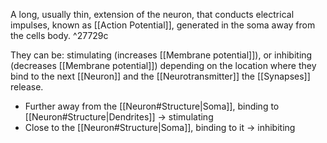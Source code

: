 A long, usually thin, extension of the neuron, that conducts electrical impulses, known as [[Action Potential]], generated in the soma away from the cells body. ^27729c

They can be: stimulating (increases [[Membrane potential]]), or inhibiting (decreases [[Membrane potential]]) depending on the location where they bind to the next [[Neuron]] and the [[Neurotransmitter]] the [[Synapses]] release.
- Further away from the [[Neuron#Structure|Soma]], binding to [[Neuron#Structure|Dendrites]] -> stimulating 
- Close to the [[Neuron#Structure|Soma]], binding to it -> inhibiting 
